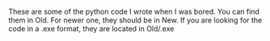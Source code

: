 These are some of the python code I wrote when I was bored. You can find them in Old. For newer one, they should be in New.
If you are looking for the code in a .exe format, they are located in Old/.exe
